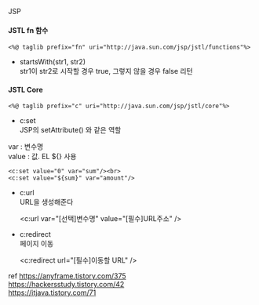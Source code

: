JSP

#### JSTL fn 함수

    <%@ taglib prefix="fn" uri="http://java.sun.com/jsp/jstl/functions"%>

  - startsWith(str1, str2)<br>
    str1이 str2로 시작할 경우 true, 그렇지 않을 경우 false 리턴

#### JSTL Core

    <%@ taglib prefix="c" uri="http://java.sun.com/jsp/jstl/core"%>

- c:set<br>
JSP의 setAttribute() 와 같은 역할

var : 변수명<br>
value : 값. EL ${} 사용<br>

    <c:set value="0" var="sum"/><br>
    <c:set value="${sum}" var="amount"/>

- c:url<br>
URL을 생성해준다

    <c:url var="[선택]변수명" value="[필수]URL주소" />

- c:redirect<br>
페이지 이동

    <c:redirect url="[필수]이동할 URL" />


ref https://anyframe.tistory.com/375<br>
https://hackersstudy.tistory.com/42<br>
https://itjava.tistory.com/71
